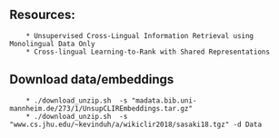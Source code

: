 ## Resources:
```
    * Unsupervised Cross-Lingual Information Retrieval using Monolingual Data Only
    * Cross-lingual Learning-to-Rank with Shared Representations
```

## Download data/embeddings

```
    * ./download_unzip.sh  -s "madata.bib.uni-mannheim.de/273/1/UnsupCLIREmbeddings.tar.gz"
    * ./download_unzip.sh  -s "www.cs.jhu.edu/~kevinduh/a/wikiclir2018/sasaki18.tgz" -d Data
```
